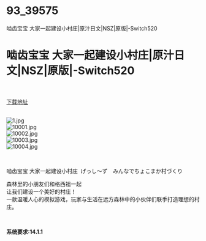 # 93_39575
啮齿宝宝 大家一起建设小村庄|原汁日文|NSZ|原版|-Switch520
# 啮齿宝宝 大家一起建设小村庄|原汁日文|NSZ|原版|-Switch520
 <br/></br>
[下载地址](https://www.switch520.cc/article/39575 "下载地址")
<br/></br>

<p><img title="1.jpg" src="https://www.switch520.cc/muke_img/2022_08_04_0d5df48347ae1.jpg" alt="1.jpg"><br>
<img title="10001.jpg" src="https://www.switch520.cc/muke_img/2022_08_04_44924d46aceb9.jpg" alt="10001.jpg"><br>
<img title="10002.jpg" src="https://www.switch520.cc/muke_img/2022_08_04_8b662a555399d.jpg" alt="10002.jpg"><br>
<img title="10003.jpg" src="https://www.switch520.cc/muke_img/2022_08_04_47e096b256c0a.jpg" alt="10003.jpg"><br>
<img title="10004.jpg" src="https://www.switch520.cc/muke_img/2022_08_04_73b6649a2c750.jpg" alt="10004.jpg"></p>
<p>&nbsp;</p>
<p>啮齿宝宝 大家一起建设小村庄&nbsp; げっし～ず　みんなでちょこまか村づくり</p>
<p>森林里的小朋友们和格西祖一起<br>
让我们建设一个美好的村庄！<br>
一款温暖人心的模拟游戏，玩家与生活在远方森林中的小伙伴们联手打造理想的村庄。</p>
<p>&nbsp;</p>
<p><strong>系统要求:14.1.1</strong></p>


